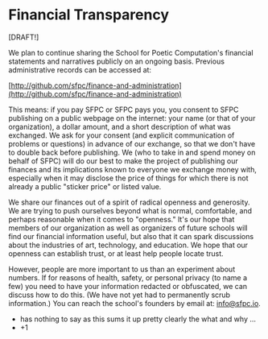 # Financial Transparency

[DRAFT!]

We plan to continue sharing the School for Poetic Computation's financial statements and narratives publicly on an ongoing basis. Previous administrative records can be accessed at: 

[](http://github.com/sfpc/finance-and-administration)[http://github.com/sfpc/finance-and-administration](http://github.com/sfpc/finance-and-administration)

This means: if you pay SFPC or SFPC pays you, you consent to SFPC publishing on a public webpage on the internet: your name (or that of your organization), a dollar amount, and a short description of what was exchanged. We ask for your consent (and explicit communication of problems or questions) in advance of our exchange, so that we don't have to double back before publishing. We (who to take in and spend money on behalf of SFPC) will do our best to make the project of publishing our finances and its implications known to everyone we exchange money with, especially when it may disclose the price of things for which there is not already a public "sticker price" or listed value.

We share our finances out of a spirit of radical openness and generosity. We are trying to push ourselves beyond what is normal, comfortable, and perhaps reasonable when it comes to "openness." It's our hope that members of our organization as well as organizers of future schools will find our financial information useful, but also that it can spark discussions about the industries of art, technology, and education. We hope that our openness can establish trust, or at least help people locate trust.

However, people are more important to us than an experiment about numbers. If for reasons of health, safety, or personal privacy (to name a few) you need to have your information redacted or obfuscated, we can discuss how to do this. (We have not yet had to permanently scrub information.) You can reach the school's founders by email at: [info@sfpc.io](mailto:info@sfpc.io).

*    has nothing to say as this sums it up pretty clearly the what and why ...
*    +1